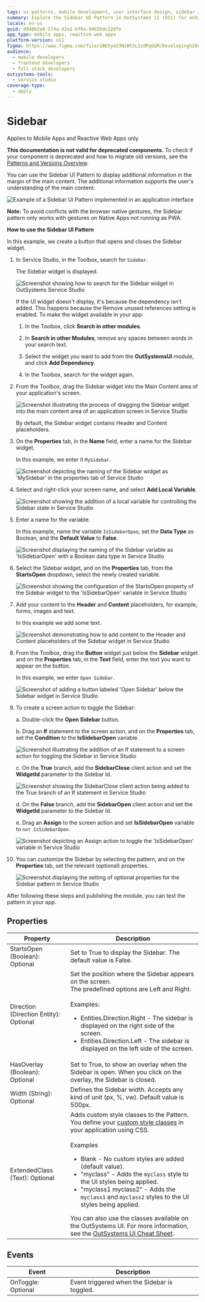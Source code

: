 ```yaml
---
tags: ui patterns, mobile development, user interface design, sidebar implementation, outsystems ui
summary: Explore the Sidebar UI Pattern in OutSystems 11 (O11) for enhancing app interfaces with additional, supportive content.
locale: en-us
guid: d948b2a9-574a-43a1-bf6a-9465bdc22dfe
app_type: mobile apps, reactive web apps
platform-version: o11
figma: https://www.figma.com/file/iBD5yo23NiW53L1zdPqGGM/Developing%20an%20Application?node-id=213:73
audience:
  - mobile developers
  - frontend developers
  - full stack developers
outsystems-tools:
  - service studio
coverage-type:
  - apply
---
```


# Sidebar

<div class="info" markdown="1">

Applies to Mobile Apps and Reactive Web Apps only

</div>

<div class="info" markdown="1">

**This documentation is not valid for deprecated components.** To check if your component is deprecated and how to migrate old versions, see the [Patterns and Versions Overview](https://outsystemsui.outsystems.com/OutsystemsUiWebsite/MigrationOverview).
                            
</div>

You can use the Sidebar UI Pattern to display additional information in the margin of the main content. The additional information supports the user's understanding of the main content.

![Example of a Sidebar UI Pattern implemented in an application interface](images/sidebar-example.png "Sidebar UI Pattern Example")

<div class="info" markdown="1">

**Note:** To avoid conflicts with the browser native gestures, the Sidebar pattern only works with gestures on Native Apps not running as PWA.  

</div>

**How to use the Sidebar UI Pattern**

In this example, we create a button that opens and closes the Sidebar widget.

1. In Service Studio, in the Toolbox, search for `Sidebar`.

    The Sidebar widget is displayed.

    ![Screenshot showing how to search for the Sidebar widget in OutSystems Service Studio](images/sidebar-widget-ss.png "Searching for Sidebar Widget in Service Studio")

    If the UI widget doesn't display, it's because the dependency isn't added. This happens because the Remove unused references setting is enabled. To make the widget available in your app:

    1. In the Toolbox, click **Search in other modules**.

    1. In **Search in other Modules**, remove any spaces between words in your search text.
    
    1. Select the widget you want to add from the **OutSystemsUI** module, and click **Add Dependency**. 
    
    1. In the Toolbox, search for the widget again.

1. From the Toolbox, drag the Sidebar widget into the Main Content area of your application's screen.

    ![Screenshot illustrating the process of dragging the Sidebar widget into the main content area of an application screen in Service Studio](images/sidebar-drag-ss.png "Dragging Sidebar Widget into Main Content Area")

    By default, the Sidebar widget contains Header and Content placeholders.

1. On the **Properties** tab, in the **Name** field, enter a name for the Sidebar widget.

    In this example, we enter it `MySidebar`.

    ![Screenshot depicting the naming of the Sidebar widget as 'MySidebar' in the properties tab of Service Studio](images/sidebar-name-ss.png "Naming the Sidebar Widget")

1. Select and right-click your screen name, and select **Add Local Variable**.

    ![Screenshot showing the addition of a local variable for controlling the Sidebar state in Service Studio](images/sidebar-add-var-ss.png "Adding a Local Variable for Sidebar")

1. Enter a name for the variable.

    In this example, name the variable ``IsSidebarOpen``, set the **Data Type** as Boolean, and the **Default Value** to **False**.

    ![Screenshot displaying the naming of the Sidebar variable as 'IsSidebarOpen' with a Boolean data type in Service Studio](images/sidebar-var-name-ss.png "Naming the Sidebar Variable")

1. Select the Sidebar widget, and on the **Properties** tab, from the **StartsOpen** dropdown, select the newly created variable.

    ![Screenshot showing the configuration of the StartsOpen property of the Sidebar widget to the 'IsSidebarOpen' variable in Service Studio](images/sidebar-isopen-ss.png "Setting the StartsOpen Property of Sidebar")

1. Add your content to the **Header** and **Content** placeholders, for example, forms, images and text. 
    
    In this example we add some text.
   
    ![Screenshot demonstrating how to add content to the Header and Content placeholders of the Sidebar widget in Service Studio](images/sidebar-content-ss.png "Adding Content to Sidebar Placeholders")

1. From the Toolbox, drag the **Button** widget just below the **Sidebar** widget and on the **Properties** tab, in the **Text** field, enter the text you want to appear on the button.

    In this example, we enter `Open Sidebar`.

    ![Screenshot of adding a button labeled 'Open Sidebar' below the Sidebar widget in Service Studio](images/sidebar-button-ss.png "Adding a Button to Toggle Sidebar")

1. To create a screen action to toggle the Sidebar:

    a. Double-click the **Open Sidebar** button.

    b. Drag an **If** statement to the screen action, and on the **Properties** tab, set the **Condition** to the **IsSidebarOpen** variable.

    ![Screenshot illustrating the addition of an If statement to a screen action for toggling the Sidebar in Service Studio](images/sidebar-if-ss.png "Adding If Statement for Sidebar Toggle")

    c. On the **True** branch, add the **SidebarClose** client action and set the **WidgetId** parameter to the Sidebar Id.

    ![Screenshot showing the SidebarClose client action being added to the True branch of an If statement in Service Studio](images/sidebar-close-ss.png "Adding SidebarClose Client Action")

    d. On the **False** branch, add the **SidebarOpen** client action and set the **WidgetId** parameter to the Sidebar Id.

    e. Drag an **Assign** to the screen action and set **IsSidebarOpen** variable to ``not IsSidebarOpen``.
    
    ![Screenshot depicting an Assign action to toggle the 'IsSidebarOpen' variable in Service Studio](images/sidebar-assign-ss.png "Assigning the Sidebar Open State")

1. You can customize the Sidebar by selecting the pattern, and on the **Properties** tab, set the relevant (optional) properties.

    ![Screenshot displaying the setting of optional properties for the Sidebar pattern in Service Studio](images/sidebar-properties-ss.png "Setting Optional Properties of Sidebar")

After following these steps and publishing the module, you can test the pattern in your app.

## Properties

| Property | Description |
|---|---|
|StartsOpen (Boolean): Optional| Set to True to display the Sidebar. The default value is False.|
|Direction (Direction Entity): Optional | Set the position where the Sidebar appears on the screen.<br/>The predefined options are Left and Right.<br/><br/>Examples:<ul><li>Entities.Direction.Right - The sidebar is displayed on the right side of the screen.</li><li>Entities.Direction.Left - The sidebar is displayed on the left side of the screen. </li></ul>  |
|HasOverlay (Boolean): Optional| Set to True, to show an overlay when the Sidebar is open. When you click on the overlay, the Sidebar is closed.|
|Width (String): Optional| Defines the Sidebar width. Accepts any kind of unit (px, %, vw). Default value is 500px. |
|ExtendedClass (Text): Optional| Adds custom style classes to the Pattern. You define your [custom style classes](../../../look-feel/css.md) in your application using CSS.<br/><br/>Examples <ul><li>Blank - No custom styles are added (default value).</li><li>"myclass" - Adds the ``myclass`` style to the UI styles being applied.</li><li>"myclass1 myclass2" - Adds the ``myclass1`` and ``myclass2`` styles to the UI styles being applied.</li></ul>You can also use the classes available on the OutSystems UI. For more information, see the [OutSystems UI Cheat Sheet](https://outsystemsui.outsystems.com/OutSystemsUIWebsite/CheatSheet). |

## Events

|Event| Description  | 
|---|---|
|OnToggle: Optional  | Event triggered when the Sidebar is toggled. | 
